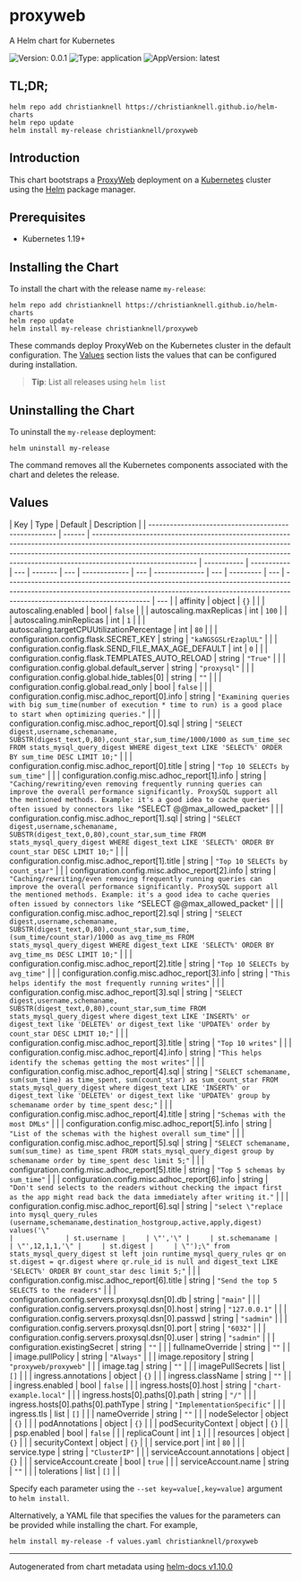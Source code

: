# proxyweb

A Helm chart for Kubernetes

![Version: 0.0.1](https://img.shields.io/badge/Version-0.0.1-informational?style=flat-square) ![Type: application](https://img.shields.io/badge/Type-application-informational?style=flat-square) ![AppVersion: latest](https://img.shields.io/badge/AppVersion-latest-informational?style=flat-square)

## TL;DR;

```console
helm repo add christianknell https://christianknell.github.io/helm-charts
helm repo update
helm install my-release christianknell/proxyweb
```

## Introduction

This chart bootstraps a [ProxyWeb](https://github.com/edmodo/proxyweb/) deployment on a [Kubernetes](http://kubernetes.io) cluster using the [Helm](https://helm.sh) package manager.

## Prerequisites

- Kubernetes 1.19+

## Installing the Chart

To install the chart with the release name `my-release`:

```console
helm repo add christianknell https://christianknell.github.io/helm-charts
helm repo update
helm install my-release christianknell/proxyweb
```

These commands deploy ProxyWeb on the Kubernetes cluster in the default configuration. The [Values](#values) section lists the values that can be configured during installation.

> **Tip**: List all releases using `helm list`

## Uninstalling the Chart

To uninstall the `my-release` deployment:

```console
helm uninstall my-release
```

The command removes all the Kubernetes components associated with the chart and deletes the release.

## Values

| Key                                                  | Type   | Default                                                                                                                                                                                                                                                                 | Description |
| ---------------------------------------------------- | ------ | ----------------------------------------------------------------------------------------------------------------------------------------------------------------------------------------------------------------------------------------------------------------------- | ----------- | ----------- | --- | ------- | --- | ------------- | --- | -------------- | --- | --------- | --- | ---------------------------------------------------------------------------------------------------------------------------------------------------------------------------------------------------- | --- |
| affinity                                             | object | `{}`                                                                                                                                                                                                                                                                    |             |
| autoscaling.enabled                                  | bool   | `false`                                                                                                                                                                                                                                                                 |             |
| autoscaling.maxReplicas                              | int    | `100`                                                                                                                                                                                                                                                                   |             |
| autoscaling.minReplicas                              | int    | `1`                                                                                                                                                                                                                                                                     |             |
| autoscaling.targetCPUUtilizationPercentage           | int    | `80`                                                                                                                                                                                                                                                                    |             |
| configuration.config.flask.SECRET_KEY                | string | `"kaNGSGSLrEzaplUL"`                                                                                                                                                                                                                                                    |             |
| configuration.config.flask.SEND_FILE_MAX_AGE_DEFAULT | int    | `0`                                                                                                                                                                                                                                                                     |             |
| configuration.config.flask.TEMPLATES_AUTO_RELOAD     | string | `"True"`                                                                                                                                                                                                                                                                |             |
| configuration.config.global.default_server           | string | `"proxysql"`                                                                                                                                                                                                                                                            |             |
| configuration.config.global.hide_tables[0]           | string | `""`                                                                                                                                                                                                                                                                    |             |
| configuration.config.global.read_only                | bool   | `false`                                                                                                                                                                                                                                                                 |             |
| configuration.config.misc.adhoc_report[0].info       | string | `"Examining queries with big sum_time(number of execution * time to run) is a good place to start when optimizing queries."`                                                                                                                                            |             |
| configuration.config.misc.adhoc_report[0].sql        | string | `"SELECT digest,username,schemaname, SUBSTR(digest_text,0,80),count_star,sum_time/1000/1000 as sum_time_sec FROM stats_mysql_query_digest WHERE digest_text LIKE 'SELECT%' ORDER BY sum_time DESC LIMIT 10;"`                                                           |             |
| configuration.config.misc.adhoc_report[0].title      | string | `"Top 10 SELECTs by sum_time"`                                                                                                                                                                                                                                          |             |
| configuration.config.misc.adhoc_report[1].info       | string | `"Caching/rewriting/even removing frequently running queries can improve the overall performance significantly. ProxySQL support all the mentioned methods. Example: it's a good idea to cache queries often issued by connectors like `^SELECT @@max_allowed_packet`"` |             |
| configuration.config.misc.adhoc_report[1].sql        | string | `"SELECT digest,username,schemaname, SUBSTR(digest_text,0,80),count_star,sum_time FROM stats_mysql_query_digest WHERE digest_text LIKE 'SELECT%' ORDER BY count_star DESC LIMIT 10;"`                                                                                   |             |
| configuration.config.misc.adhoc_report[1].title      | string | `"Top 10 SELECTs by count_star"`                                                                                                                                                                                                                                        |             |
| configuration.config.misc.adhoc_report[2].info       | string | `"Caching/rewriting/even removing frequently running queries can improve the overall performance significantly. ProxySQL support all the mentioned methods. Example: it's a good idea to cache queries often issued by connectors like `^SELECT @@max_allowed_packet`"` |             |
| configuration.config.misc.adhoc_report[2].sql        | string | `"SELECT digest,username,schemaname, SUBSTR(digest_text,0,80),count_star,sum_time, (sum_time/count_star)/1000 as avg_time_ms FROM stats_mysql_query_digest WHERE digest_text LIKE 'SELECT%' ORDER BY avg_time_ms DESC LIMIT 10;"`                                       |             |
| configuration.config.misc.adhoc_report[2].title      | string | `"Top 10 SELECTs by avg_time"`                                                                                                                                                                                                                                          |             |
| configuration.config.misc.adhoc_report[3].info       | string | `"This helps identify the most frequently running writes"`                                                                                                                                                                                                              |             |
| configuration.config.misc.adhoc_report[3].sql        | string | `"SELECT digest,username,schemaname, SUBSTR(digest_text,0,80),count_star,sum_time FROM stats_mysql_query_digest where digest_text LIKE 'INSERT%' or digest_text like 'DELETE%' or digest_text like 'UPDATE%' order by count_star DESC LIMIT 10;"`                       |             |
| configuration.config.misc.adhoc_report[3].title      | string | `"Top 10 writes"`                                                                                                                                                                                                                                                       |             |
| configuration.config.misc.adhoc_report[4].info       | string | `"This helps identify the schemas getting the most writes"`                                                                                                                                                                                                             |             |
| configuration.config.misc.adhoc_report[4].sql        | string | `"SELECT schemaname, sum(sum_time) as time_spent, sum(count_star) as sum_count_star FROM stats_mysql_query_digest where digest_text LIKE 'INSERT%' or digest_text like 'DELETE%' or digest_text like 'UPDATE%' group by schemaname order by time_spent desc;"`          |             |
| configuration.config.misc.adhoc_report[4].title      | string | `"Schemas with the most DMLs"`                                                                                                                                                                                                                                          |             |
| configuration.config.misc.adhoc_report[5].info       | string | `"List of the schemas with the highest overall sum_time"`                                                                                                                                                                                                               |             |
| configuration.config.misc.adhoc_report[5].sql        | string | `"SELECT schemaname, sum(sum_time) as time_spent FROM stats_mysql_query_digest group by schemaname order by time_spent desc limit 5;"`                                                                                                                                  |             |
| configuration.config.misc.adhoc_report[5].title      | string | `"Top 5 schemas by sum_time"`                                                                                                                                                                                                                                           |             |
| configuration.config.misc.adhoc_report[6].info       | string | `"Don't send selects to the readers without checking the impact first as the app might read back the data immediately after writing it."`                                                                                                                               |             |
| configuration.config.misc.adhoc_report[6].sql        | string | `"select \"replace into mysql_query_rules (username,schemaname,destination_hostgroup,active,apply,digest) values('\"                                                                                                                                                    |             | st.username |     | \"','\" |     | st.schemaname |     | \"',12,1,1,'\" |     | st.digest |     | \"');\" from stats_mysql_query_digest st left join runtime_mysql_query_rules qr on st.digest = qr.digest where qr.rule_id is null and digest_text LIKE 'SELECT%' ORDER BY count_star desc limit 5;"` |     |
| configuration.config.misc.adhoc_report[6].title      | string | `"Send the top 5 SELECTS to the readers"`                                                                                                                                                                                                                               |             |
| configuration.config.servers.proxysql.dsn[0].db      | string | `"main"`                                                                                                                                                                                                                                                                |             |
| configuration.config.servers.proxysql.dsn[0].host    | string | `"127.0.0.1"`                                                                                                                                                                                                                                                           |             |
| configuration.config.servers.proxysql.dsn[0].passwd  | string | `"sadmin"`                                                                                                                                                                                                                                                              |             |
| configuration.config.servers.proxysql.dsn[0].port    | string | `"6032"`                                                                                                                                                                                                                                                                |             |
| configuration.config.servers.proxysql.dsn[0].user    | string | `"sadmin"`                                                                                                                                                                                                                                                              |             |
| configuration.existingSecret                         | string | `""`                                                                                                                                                                                                                                                                    |             |
| fullnameOverride                                     | string | `""`                                                                                                                                                                                                                                                                    |             |
| image.pullPolicy                                     | string | `"Always"`                                                                                                                                                                                                                                                              |             |
| image.repository                                     | string | `"proxyweb/proxyweb"`                                                                                                                                                                                                                                                   |             |
| image.tag                                            | string | `""`                                                                                                                                                                                                                                                                    |             |
| imagePullSecrets                                     | list   | `[]`                                                                                                                                                                                                                                                                    |             |
| ingress.annotations                                  | object | `{}`                                                                                                                                                                                                                                                                    |             |
| ingress.className                                    | string | `""`                                                                                                                                                                                                                                                                    |             |
| ingress.enabled                                      | bool   | `false`                                                                                                                                                                                                                                                                 |             |
| ingress.hosts[0].host                                | string | `"chart-example.local"`                                                                                                                                                                                                                                                 |             |
| ingress.hosts[0].paths[0].path                       | string | `"/"`                                                                                                                                                                                                                                                                   |             |
| ingress.hosts[0].paths[0].pathType                   | string | `"ImplementationSpecific"`                                                                                                                                                                                                                                              |             |
| ingress.tls                                          | list   | `[]`                                                                                                                                                                                                                                                                    |             |
| nameOverride                                         | string | `""`                                                                                                                                                                                                                                                                    |             |
| nodeSelector                                         | object | `{}`                                                                                                                                                                                                                                                                    |             |
| podAnnotations                                       | object | `{}`                                                                                                                                                                                                                                                                    |             |
| podSecurityContext                                   | object | `{}`                                                                                                                                                                                                                                                                    |             |
| psp.enabled                                          | bool   | `false`                                                                                                                                                                                                                                                                 |             |
| replicaCount                                         | int    | `1`                                                                                                                                                                                                                                                                     |             |
| resources                                            | object | `{}`                                                                                                                                                                                                                                                                    |             |
| securityContext                                      | object | `{}`                                                                                                                                                                                                                                                                    |             |
| service.port                                         | int    | `80`                                                                                                                                                                                                                                                                    |             |
| service.type                                         | string | `"ClusterIP"`                                                                                                                                                                                                                                                           |             |
| serviceAccount.annotations                           | object | `{}`                                                                                                                                                                                                                                                                    |             |
| serviceAccount.create                                | bool   | `true`                                                                                                                                                                                                                                                                  |             |
| serviceAccount.name                                  | string | `""`                                                                                                                                                                                                                                                                    |             |
| tolerations                                          | list   | `[]`                                                                                                                                                                                                                                                                    |             |

Specify each parameter using the `--set key=value[,key=value]` argument to `helm install`.

Alternatively, a YAML file that specifies the values for the parameters can be provided while installing the chart. For example,

```console
helm install my-release -f values.yaml christianknell/proxyweb
```

---

Autogenerated from chart metadata using [helm-docs v1.10.0](https://github.com/norwoodj/helm-docs/releases/v1.10.0)
